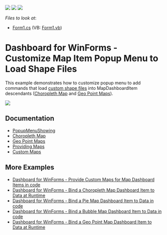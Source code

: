 <!-- default badges list -->
![](https://img.shields.io/endpoint?url=https://codecentral.devexpress.com/api/v1/VersionRange/128580544/18.2.3%2B)
[![](https://img.shields.io/badge/Open_in_DevExpress_Support_Center-FF7200?style=flat-square&logo=DevExpress&logoColor=white)](https://supportcenter.devexpress.com/ticket/details/T567206)
[![](https://img.shields.io/badge/📖_How_to_use_DevExpress_Examples-e9f6fc?style=flat-square)](https://docs.devexpress.com/GeneralInformation/403183)
<!-- default badges end -->
<!-- default file list -->
*Files to look at*:

* [Form1.cs](./CS/T566254/Form1.cs) (VB: [Form1.vb](./VB/T566254/Form1.vb))
<!-- default file list end -->
# Dashboard for WinForms - Customize Map Item Popup Menu to Load Shape Files


This example demonstrates how to customize popup menu to add commands that load [custom shape files](https://docs.devexpress.com/Dashboard/16478/winforms-dashboard/winforms-designer/create-dashboards-in-the-winforms-designer/dashboard-item-settings/choropleth-map/providing-maps#custom-maps) into MapDashboardItem descendants ([Choropleth Map](https://docs.devexpress.com/Dashboard/16487) and 
[Geo Point Maps](https://docs.devexpress.com/Dashboard/16505)).

![](/images/screenshot.png)


## Documentation

- [PopupMenuShowing](https://docs.devexpress.com/Dashboard/DevExpress.DashboardWin.IDashboardControl.PopupMenuShowing)
- [Choropleth Map](https://docs.devexpress.com/Dashboard/16487)
- [Geo Point Maps](https://docs.devexpress.com/Dashboard/16505)
- [Providing Maps](https://docs.devexpress.com/Dashboard/16478)
- [Custom Maps](https://docs.devexpress.com/Dashboard/16478/winforms-dashboard/winforms-designer/create-dashboards-in-the-winforms-designer/dashboard-item-settings/choropleth-map/providing-maps#custom-maps)

## More Examples

- [Dashboard for WinForms - Provide Custom Maps for Map Dashboard Items in code](https://github.com/DevExpress-Examples/win-viewer-map-custom-shape-file)
- [Dashboard for WinForms - Bind a Choropleth Map Dashboard Item to Data at Runtime](https://github.com/DevExpress-Examples/how-to-bind-a-choropleth-map-dashboard-item-to-data-in-code-e5010)
- [Dashboard for WinForms - Bind a Pie Map Dashboard Item to Data in code](https://github.com/DevExpress-Examples/how-to-bind-a-pie-map-dashboard-item-to-data-in-code-t119627)
- [Dashboard for WinForms - Bind a Bubble Map Dashboard Item to Data in code](how-to-bind-a-bubble-map-dashboard-item-to-data-and-customize-its-palette-t119682)
- [Dashboard for WinForms - Bind a Geo Point Map Dashboard Item to Data at Runtime](https://github.com/DevExpress-Examples/how-to-bind-a-geo-point-map-dashboard-item-to-data-in-code-e5036)
